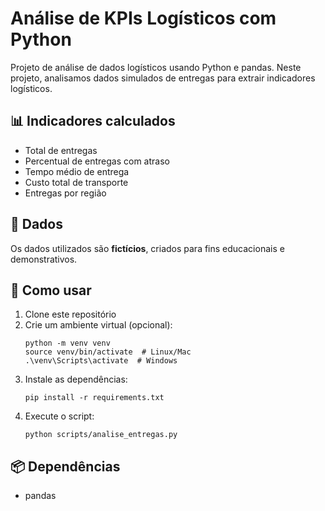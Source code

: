 # Análise de KPIs Logísticos com Python

Projeto de análise de dados logísticos usando Python e pandas. Neste projeto, analisamos dados simulados de entregas para extrair indicadores logísticos.

## 📊 Indicadores calculados
- Total de entregas
- Percentual de entregas com atraso
- Tempo médio de entrega
- Custo total de transporte
- Entregas por região

## 🧪 Dados
Os dados utilizados são **fictícios**, criados para fins educacionais e demonstrativos.

## 🚀 Como usar

1. Clone este repositório
2. Crie um ambiente virtual (opcional):
   ```
   python -m venv venv
   source venv/bin/activate  # Linux/Mac
   .\venv\Scripts\activate  # Windows
   ```
3. Instale as dependências:
   ```
   pip install -r requirements.txt
   ```
4. Execute o script:
   ```
   python scripts/analise_entregas.py
   ```

## 📦 Dependências
- pandas